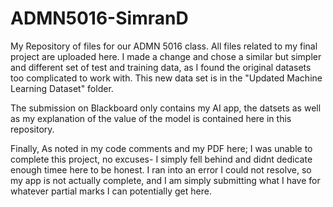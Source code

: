 # ADMN5016-SimranD
My Repository of files for our ADMN 5016 class.
All files related to my final project are uploaded here.
I made a change and chose a similar but simpler and different set of test and training data, as I found the original datasets too complicated to work with. This new data set is in the "Updated Machine Learning Dataset" folder.

The submission on Blackboard only contains my AI app, the datsets as well as my explanation of the value of the model is contained here in this repository.

Finally, As noted in my code comments and my PDF here; I was unable to complete this project, no excuses- I simply fell behind and didnt dedicate enough timee here to be honest. I ran into an error I could not resolve, so my app is not actually complete, and I am simply submitting what I have for whatever partial marks I can potentially get here.
